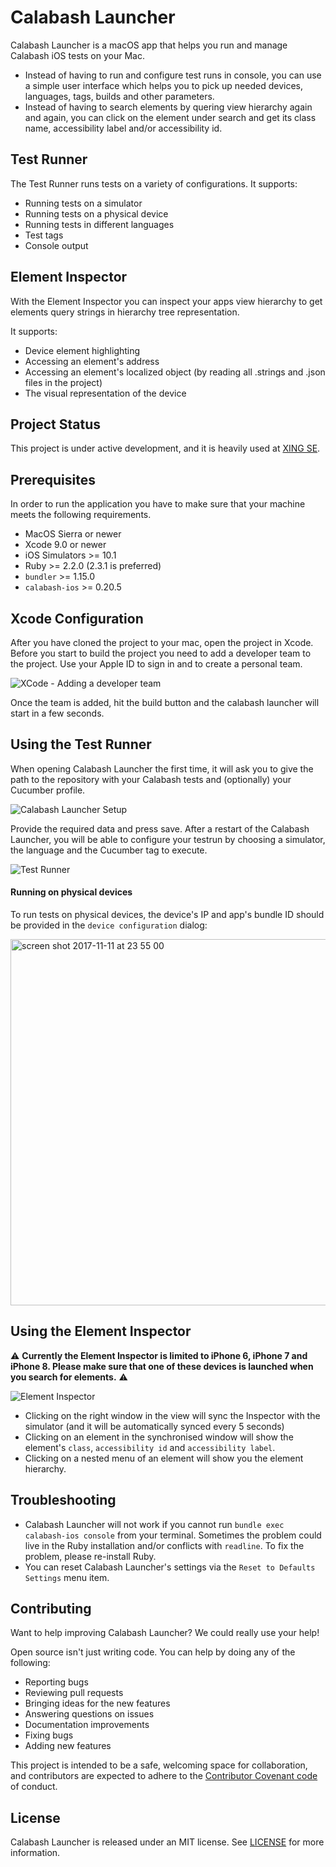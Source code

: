 # Calabash Launcher

Calabash Launcher is a macOS app that helps you run and manage Calabash iOS tests on your Mac.
- Instead of having to run and configure test runs in console, you can use a simple user interface which helps you to pick up needed devices, languages, tags, builds and other parameters.
- Instead of having to search elements by quering view hierarchy again and again, you can click on the element under search and get its class name, accessibility label and/or accessibility id.

## Test Runner

The Test Runner runs tests on a variety of configurations. It supports:

- Running tests on a simulator
- Running tests on a physical device
- Running tests in different languages
- Test tags
- Console output

## Element Inspector

With the Element Inspector you can inspect your apps view hierarchy to get elements query strings in hierarchy tree representation.

It supports:

- Device element highlighting
- Accessing an element's address
- Accessing an element's localized object (by reading all .strings and .json files in the project)
- The visual representation of the device

## Project Status

This project is under active development, and it is heavily used at [XING SE](https://xing.com).

## Prerequisites
In order to run the application you have to make sure that your machine meets the following requirements.

- MacOS Sierra or newer
- Xcode 9.0 or newer
- iOS Simulators >= 10.1
- Ruby >= 2.2.0 (2.3.1 is preferred)
- `bundler` >= 1.15.0
- `calabash-ios` >= 0.20.5

## Xcode Configuration

After you have cloned the project to your mac, open the project in Xcode. Before you start to build the project you need to add a developer team to the project. Use your Apple ID to sign in and to create a personal team.

![XCode - Adding a developer team](https://user-images.githubusercontent.com/4619244/32549703-b6356bfc-c48a-11e7-92f0-1e24a985f0dd.png)

Once the team is added, hit the build button and the calabash launcher will start in a few seconds.

## Using the Test Runner

When opening Calabash Launcher the first time, it will ask you to give the path to the repository with your Calabash tests and (optionally) your Cucumber profile.

![Calabash Launcher Setup](https://user-images.githubusercontent.com/18147900/32609402-e9b05aa2-c55f-11e7-99d6-c2c1b5b8195d.png)

Provide the required data and press save. After a restart of the Calabash Launcher, you will be able to configure your testrun by choosing a simulator, the language and the Cucumber tag to execute.

![Test Runner](https://user-images.githubusercontent.com/18147900/34467506-8ca05b50-eef4-11e7-9ca0-1373ba7ddd19.png)
#### Running on physical devices

To run tests on physical devices, the device's IP and app's bundle ID should be provided in the `device configuration` dialog:

<img width="586" alt="screen shot 2017-11-11 at 23 55 00" src="https://user-images.githubusercontent.com/18147900/32694248-d8c2d7c8-c73b-11e7-8803-81590d61fbf9.png">


## Using the Element Inspector

⚠️ **Currently the Element Inspector is limited to iPhone 6, iPhone 7 and iPhone 8. Please make sure that one of these devices is launched when you search for elements.** ⚠️

![Element Inspector](https://user-images.githubusercontent.com/18147900/32503133-c04ee05e-c3dc-11e7-8394-3c0eb5b0105b.gif)

- Clicking on the right window in the view will sync the Inspector with the simulator (and it will be automatically synced every 5 seconds)
- Clicking on an element in the synchronised window will show the element's `class`, `accessibility id` and `accessibility label`.
- Clicking on a nested menu of an element will show you the element hierarchy.

## Troubleshooting

- Calabash Launcher will not work if you cannot run `bundle exec calabash-ios console` from your terminal.
Sometimes the problem could live in the Ruby installation and/or conflicts with `readline`. To fix the problem, please re-install Ruby.
- You can reset Calabash Launcher's settings via the `Reset to Defaults Settings` menu item.

## Contributing
Want to help improving Calabash Launcher? We could really use your help!

Open source isn't just writing code. You can help by doing any of the following:

- Reporting bugs
- Reviewing pull requests
- Bringing ideas for the new features
- Answering questions on issues
- Documentation improvements
- Fixing bugs
- Adding new features

This project is intended to be a safe, welcoming space for collaboration, and contributors are expected to adhere to the [Contributor Covenant code](http://contributor-covenant.org/) of conduct.

## License

Calabash Launcher is released under an MIT license. See [LICENSE](LICENSE) for more information.
